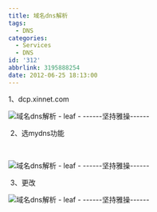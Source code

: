 ```yaml
---
title: 域名dns解析
tags:
  - DNS
categories:
  - Services
  - DNS
id: '312'
abbrlink: 3195888254
date: 2012-06-25 18:13:00
---
```


1、dcp.xinnet.com

![域名dns解析 - leaf - ------坚持雅操------](http://img4.ph.126.net/UYIY532dA89XaitdYjBxfw==/1554304821413916474.jpg "域名dns解析 - leaf - ------坚持雅操------")

 2、选mydns功能

 

![域名dns解析 - leaf - ------坚持雅操------](http://img8.ph.126.net/X6ZVKCCmbkqeLQJnaXjT3A==/2549037389109378278.jpg "域名dns解析 - leaf - ------坚持雅操------")

 3、更改  

![域名dns解析 - leaf - ------坚持雅操------](http://img1.ph.126.net/DMhVGuKo6MVAEKtIxToGlA==/3074551170628171111.jpg "域名dns解析 - leaf - ------坚持雅操------")